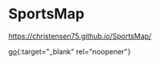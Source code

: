 # SportsMap

https://christensen75.github.io/SportsMap/

[go](http://stackoverflow.com){:target="_blank" rel="noopener"}
